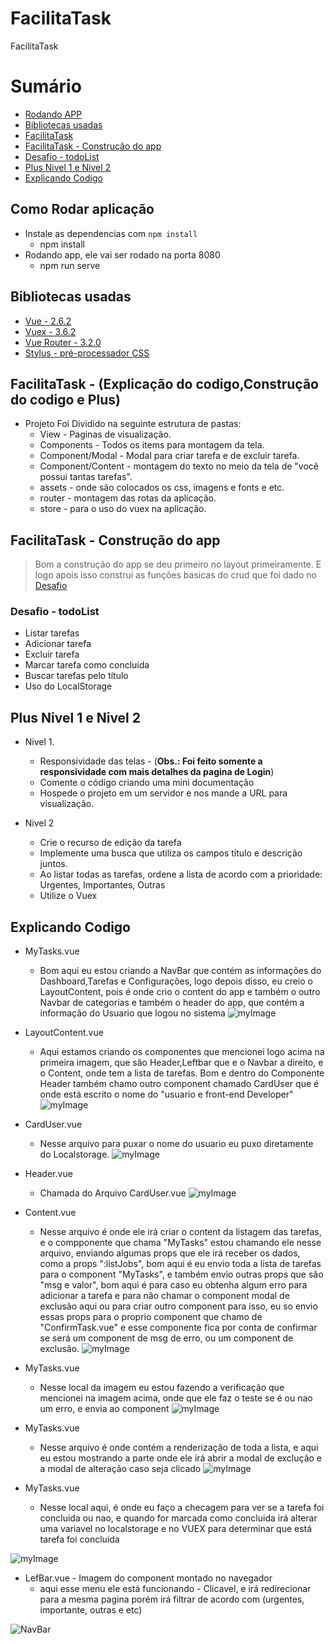 # FacilitaTask

FacilitaTask

# Sumário

- [Rodando APP](#como-rodar-aplicação)
- [Bibliotecas usadas](#bibliotecas-usadas)
- [FacilitaTask](#facilitatask---explicação-do-codigoconstrução-do-codigo-e-plus)
- [FacilitaTask - Construção do app](#facilitatask---construção-do-app)
- [Desafio - todoList](#desafio---todolist)
- [Plus Nivel 1 e Nivel 2](#plus-nivel-1-e-nivel-2)
- [Explicando Codigo](#explicando-codigo)

## Como Rodar aplicação

- Instale as dependencias com `npm install`
  - npm install
- Rodando app, ele vai ser rodado na porta 8080
  - npm run serve

## Bibliotecas usadas

- [Vue - 2.6.2](https://vuejs.org/v2/guide/)
- [Vuex - 3.6.2](https://vuex.vuejs.org/)
- [Vue Router - 3.2.0](https://router.vuejs.org/installation.html)
- [Stylus - pré-processador CSS](https://stylus-lang.com/)

## FacilitaTask - (Explicação do codigo,Construção do codigo e Plus)

- Projeto Foi Dividido na seguinte estrutura de pastas:
  - View - Paginas de visualização.
  - Components - Todos os items para montagem da tela.
  - Component/Modal - Modal para criar tarefa e de excluir tarefa.
  - Component/Content - montagem do texto no meio da tela de "você possui tantas tarefas".
  - assets - onde são colocados os css, imagens e fonts e etc.
  - router - montagem das rotas da aplicação.
  - store - para o uso do vuex na aplicação.

## FacilitaTask - Construção do app

> Bom a construção do app se deu primeiro no layout primeiramente. E logo apois isso construi as funções basicas do crud que foi dado no
> [Desafio](#Desafio)

### Desafio - todoList

- Listar tarefas
- Adicionar tarefa
- Excluir tarefa
- Marcar tarefa como concluída
- Buscar tarefas pelo título
- Uso do LocalStorage

## Plus Nivel 1 e Nivel 2

- Nivel 1.

  - Responsividade das telas - (**Obs.: Foi feito somente a responsividade com mais detalhes da pagina de Login**)
  - Comente o código criando uma mini documentação
  - Hospede o projeto em um servidor e nos mande a URL para visualização.

- Nivel 2
  - Crie o recurso de edição da tarefa
  - Implemente uma busca que utiliza os campos título e descrição juntos.
  - Ao listar todas as tarefas, ordene a lista de acordo com a prioridade: Urgentes, Importantes, Outras
  - Utilize o Vuex

## Explicando Codigo

- MyTasks.vue

  - Bom aqui eu estou criando a NavBar que contém as informações do Dashboard,Tarefas e Configurações, logo depois disso, eu creio o LayoutContent, pois é onde crio o content do app e também o outro Navbar de categorias e também o header do app, que contém a informação do Usuario que logou no sistema
    ![myImage](https://i.ibb.co/J3ktBkb/Screenshot-17.png)

- LayoutContent.vue

  - Aqui estamos criando os componentes que mencionei logo acima na primeira imagem, que são Header,Leftbar que e o Navbar a direito, e o Content, onde tem a lista de tarefas. Bom e dentro do Componente Header também chamo outro component chamado CardUser que é onde está escrito o nome do "usuario e front-end Developer"
    ![myImage](https://i.ibb.co/CwFDC56/Screenshot-18.png)

- CardUser.vue

  - Nesse arquivo para puxar o nome do usuario eu puxo diretamente do Localstorage.
    ![myImage](https://i.ibb.co/1JPsKwr/Screenshot-19.png)

- Header.vue

  - Chamada do Arquivo CardUser.vue
    ![myImage](https://i.ibb.co/W2H7MJc/Screenshot-20.png)

- Content.vue

  - Nesse arquivo é onde ele irá criar o content da listagem das tarefas, e o compponente que chama "MyTasks" estou chamando ele nesse arquivo, enviando algumas props que ele irá receber os dados, como a props ":listJobs", bom aqui é eu envio toda a lista de tarefas para o component "MyTasks", e também envio outras props que são "msg e valor", bom aqui é para caso eu obtenha algum erro para adicionar a tarefa e para não chamar o component modal de exclusão aqui ou para criar outro component para isso, eu so envio essas props para o proprio component que chamo de "ConfirmTask.vue" e esse componente fica por conta de confirmar se será um component de msg de erro, ou um component de exclusão.
    ![myImage](https://i.ibb.co/1s4y7pv/Screenshot-21.png)

- MyTasks.vue

  - Nesse local da imagem eu estou fazendo a verificação que mencionei na imagem acima, onde que ele faz o teste se é ou nao um erro, e envia ao component
    ![myImage](https://i.ibb.co/RDWPRzG/Screenshot-25.png)

- MyTasks.vue

  - Nesse arquivo é onde contém a renderização de toda a lista, e aqui eu estou mostrando a parte onde ele irá abrir a modal de exclução e a modal de alteração caso seja clicado
    ![myImage](https://i.ibb.co/D1XCN7h/Screenshot-24.png)

- MyTasks.vue
  - Nesse local aqui, é onde eu faço a checagem para ver se a tarefa foi concluida ou nao, e quando for marcada como concluida irá alterar uma variavel no localstorage e no VUEX para determinar que está tarefa foi concluida

![myImage](https://i.ibb.co/M136scN/Screenshot-23.png)

- LefBar.vue - Imagem do component montado no navegador
  - aqui esse menu ele está funcionando - Clicavel, e irá redirecionar para a mesma pagina porém irá filtrar de acordo com (urgentes, importante, outras e etc)

![NavBar](https://i.ibb.co/LZCMKPL/download.png)
